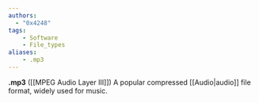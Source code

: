 ```yaml
---
authors:
  - "0x4248"
tags:
    - Software
    - File_types
aliases:
    - .mp3
---
```

**.mp3** ([[MPEG Audio Layer III]]) A popular compressed [[Audio|audio]] file format, widely used for music.

